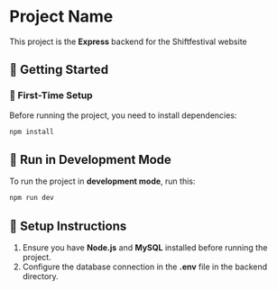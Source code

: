 # Project Name

This project is the **Express** backend for the Shiftfestival website

## 🚀 Getting Started

### 🔹 First-Time Setup

Before running the project, you need to install dependencies:

```sh
npm install
```

## 🔧 Run in Development Mode

To run the project in **development mode**, run this:

```sh
npm run dev
```

## 📌 Setup Instructions

1. Ensure you have **Node.js** and **MySQL** installed before running the project.
2. Configure the database connection in the **.env** file in the backend directory.
